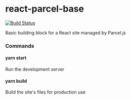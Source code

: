 # react-parcel-base
[![Build Status](https://travis-ci.com/bottleneckco/react-parcel-base.svg?branch=master)](https://travis-ci.com/bottleneckco/react-parcel-base)

Basic building block for a React site managed by Parcel.js

### Commands
#### yarn start
Run the development server

#### yarn build
Build the site's files for production use
